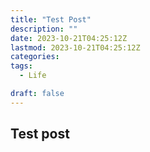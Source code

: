 ```yaml
---
title: "Test Post"
description: ""
date: 2023-10-21T04:25:12Z
lastmod: 2023-10-21T04:25:12Z
categories:
tags:
  - Life

draft: false
---
```


## Test post
